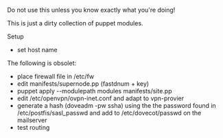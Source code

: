Do not use this unless you know exactly what you're doing!

This is just a dirty collection of puppet modules.

Setup
* set host name

The following is obsolet:
* place firewall file in /etc/fw
* edit manifests/supernode.pp (fastdnum + key)
* puppet apply  --modulepath modules manifests/site.pp
* edit /etc/openvpn/ovpn-inet.conf and adapt to vpn-provier
* generate a hash (doveadm -pw ssha) using the the password found in /etc/postfis/sasl_passwd and add to /etc/dovecot/passwd on the mailserver
* test routing
